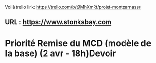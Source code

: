Voilà
trello link: https://trello.com/b/t9MhXmRt/projet-montparnasse

## URL : https://www.stonksbay.com
# Priorité Remise du MCD (modèle de la base) (2 avr - 18h)Devoir
